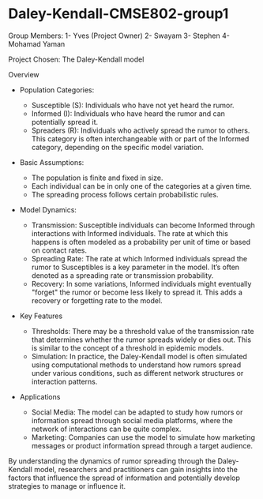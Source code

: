 # Daley-Kendall-CMSE802-group1

Group Members:
1- Yves (Project Owner)
2- Swayam
3- Stephen
4- Mohamad Yaman

Project Chosen: The Daley-Kendall model 

Overview
* Population Categories:
  - Susceptible (S): Individuals who have not yet heard the rumor.
  - Informed (I): Individuals who have heard the rumor and can potentially spread it.
  - Spreaders (R): Individuals who actively spread the rumor to others. This category is often interchangeable with or part of the Informed category, depending on the specific model variation.

* Basic Assumptions:
  - The population is finite and fixed in size.
  - Each individual can be in only one of the categories at a given time.
  - The spreading process follows certain probabilistic rules.

* Model Dynamics:
  - Transmission: Susceptible individuals can become Informed through interactions with Informed individuals. The rate at which this happens is often modeled as a probability per unit of time or based on contact rates.
  - Spreading Rate: The rate at which Informed individuals spread the rumor to Susceptibles is a key parameter in the model. It’s often denoted as a spreading rate or transmission probability.
  - Recovery: In some variations, Informed individuals might eventually "forget" the rumor or become less likely to spread it. This adds a recovery or forgetting rate to the model.

* Key Features
  - Thresholds: There may be a threshold value of the transmission rate that determines whether the rumor spreads widely or dies out. This is similar to the concept of a threshold in epidemic models.
  - Simulation: In practice, the Daley-Kendall model is often simulated using computational methods to understand how rumors spread under various conditions, such as different network structures or interaction patterns.

* Applications
  - Social Media: The model can be adapted to study how rumors or information spread through social media platforms, where the network of interactions can be quite complex.
  - Marketing: Companies can use the model to simulate how marketing messages or product information spread through a target audience.

By understanding the dynamics of rumor spreading through the Daley-Kendall model, researchers and practitioners can gain insights into the factors that influence the spread of information and potentially develop strategies to manage or influence it.
